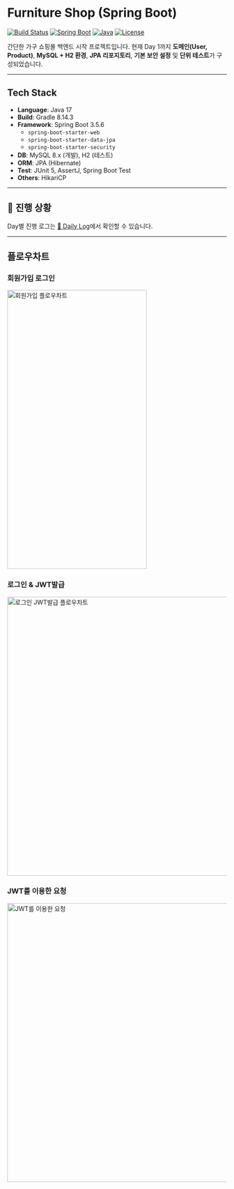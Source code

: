 # Furniture Shop (Spring Boot)

[![Build Status](https://img.shields.io/badge/Build-Passing-brightgreen)](https://github.com/your-username/furniture-shop/actions) <!-- GitHub Actions 등에 연결하시면 좋아요 -->
[![Spring Boot](https://img.shields.io/badge/Spring_Boot-3.5.6-brightgreen)](https://spring.io/projects/spring-boot)
[![Java](https://img.shields.io/badge/Java-17-orange)](https://www.oracle.com/java/technologies/javase/jdk17-archive-downloads.html)
[![License](https://img.shields.io/badge/License-MIT-blue.svg)](LICENSE) <!-- LICENSE 파일이 있다면 연결 -->

간단한 가구 쇼핑몰 백엔드 시작 프로젝트입니다.
현재 Day 1까지 **도메인(User, Product)**, **MySQL + H2 환경**, **JPA 리포지토리**, **기본 보안 설정** 및 **단위 테스트**가 구성되었습니다.

---

## Tech Stack

*   **Language**: Java 17
*   **Build**: Gradle 8.14.3
*   **Framework**: Spring Boot 3.5.6
    *   `spring-boot-starter-web`
    *   `spring-boot-starter-data-jpa`
    *   `spring-boot-starter-security`
*   **DB**: MySQL 8.x (개발), H2 (테스트)
*   **ORM**: JPA (Hibernate)
*   **Test**: JUnit 5, AssertJ, Spring Boot Test
*   **Others**: HikariCP

---

## 📆 진행 상황
Day별 진행 로그는 [📘 Daily Log](docs/daily-log.md)에서 확인할 수 있습니다.

---
## 플로우차트
### 회원가입 로그인
<img width="320" height="640" alt="회원가입 플로우차트" src="https://github.com/user-attachments/assets/9fc2629a-7e90-4108-b9d4-8ce95ffa00c9" />

### 로그인 & JWT발급
<img width="640" height="640" alt="로그인 JWT발급 플로우차트" src="https://github.com/user-attachments/assets/98e75eb0-cb65-43e4-aaf5-98bf5651598c" />

### JWT를 이용한 요청
<img width="640" height="640" alt="JWT를 이용한 요청" src="https://github.com/user-attachments/assets/626654ad-79a1-4f54-85c5-b66d06cb8501" />
